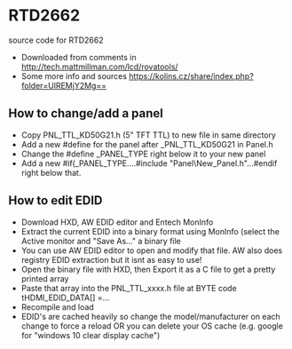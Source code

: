 # RTD2662
source code for RTD2662
* Downloaded from comments in http://tech.mattmillman.com/lcd/rovatools/
* Some more info and sources https://kolins.cz/share/index.php?folder=UlREMjY2Mg==

## How to change/add a panel
  * Copy PNL_TTL_KD50G21.h (5" TFT TTL) to new file in same directory
  * Add a new #define for the panel after _PNL_TTL_KD50G21 in Panel.h
  * Change the #define _PANEL_TYPE right below it to your new panel
  * Add a new #if(_PANEL_TYPE....#include "Panel\New_Panel.h"...#endif right below that.

## How to edit EDID
  * Download HXD, AW EDID editor and Entech MonInfo
  * Extract the current EDID into a binary format using MonInfo (select the Active monitor and "Save As..." a binary file
  * You can use AW EDID editor to open and modify that file. AW also does registry EDID extraction but it isnt as easy to use!
  * Open the binary file with HXD, then Export it as a C file to get a pretty printed array
  * Paste that array into the PNL_TTL_xxxx.h file at BYTE code tHDMI_EDID_DATA[] =...
  * Recompile and load
  * EDID's are cached heavily so change the model/manufacturer on each change to force a reload OR you can delete your OS cache (e.g. google for "windows 10 clear display cache")